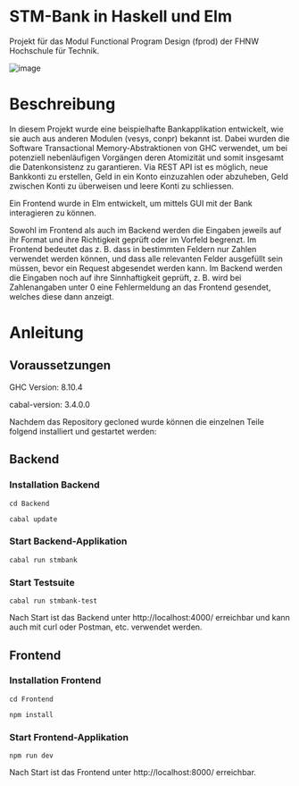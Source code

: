 # STM-Bank in Haskell und Elm
Projekt für das Modul Functional Program Design (fprod) der FHNW Hochschule für Technik.

![image](https://user-images.githubusercontent.com/36758233/121358206-b5c3fc00-c932-11eb-9ff6-01449ccb4b49.png)

# Beschreibung
In diesem Projekt wurde eine beispielhafte Bankapplikation entwickelt, wie sie auch aus anderen Modulen (vesys, conpr) bekannt ist. Dabei wurden die Software Transactional Memory-Abstraktionen von GHC verwendet, um bei potenziell nebenläufigen Vorgängen deren Atomizität und somit insgesamt die Datenkonsistenz zu garantieren.
Via REST API ist es möglich, neue Bankkonti zu erstellen, Geld in ein Konto einzuzahlen oder abzuheben, Geld zwischen Konti zu überweisen und leere Konti zu schliessen.

Ein Frontend wurde in Elm entwickelt, um mittels GUI mit der Bank interagieren zu können.

Sowohl im Frontend als auch im Backend werden die Eingaben jeweils auf ihr Format und ihre Richtigkeit geprüft oder im Vorfeld begrenzt. Im Frontend bedeutet das z. B. dass in bestimmten Feldern nur Zahlen verwendet werden können, und dass alle relevanten Felder ausgefüllt sein müssen, bevor ein Request abgesendet werden kann.
Im Backend werden die Eingaben noch auf ihre Sinnhaftigkeit geprüft, z. B. wird bei Zahlenangaben unter 0 eine Fehlermeldung an das Frontend gesendet, welches diese dann anzeigt.

# Anleitung
## Voraussetzungen
GHC Version: 8.10.4

cabal-version: 3.4.0.0

Nachdem das Repository gecloned wurde können die einzelnen Teile folgend installiert und gestartet werden:
## Backend
### Installation Backend
```
cd Backend
```
```
cabal update
```
### Start Backend-Applikation
```
cabal run stmbank
```
### Start Testsuite
```
cabal run stmbank-test
```
Nach Start ist das Backend unter http://localhost:4000/ erreichbar und kann auch mit curl oder Postman, etc. verwendet werden.

## Frontend
### Installation Frontend
```
cd Frontend
```
```
npm install
```
### Start Frontend-Applikation
```
npm run dev
```
Nach Start ist das Frontend unter http://localhost:8000/ erreichbar.
